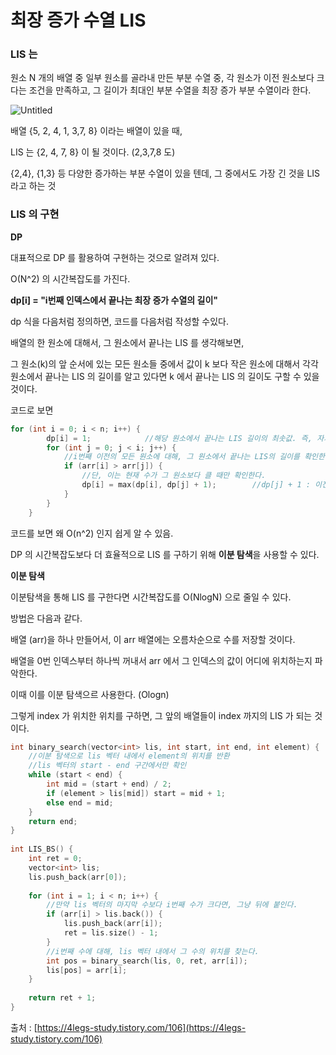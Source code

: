 # 최장 증가 수열 LIS

### LIS 는

원소 N 개의 배열 중 일부 원소를 골라내 만든 부분 수열 중, 각 원소가 이전 원소보다 크다는 조건을 만족하고, 그 길이가 최대인 부분 수열을 최장 증가 부분 수열이라 한다.

![Untitled](https://github.com/42CSstudy/CS-Study/assets/87696004/44b7ae83-91e8-4153-8019-2ef3ebca3149)

배열 {5, 2, 4, 1, 3,7, 8} 이라는 배열이 있을 때,

LIS 는 {2, 4, 7, 8} 이 될 것이다. (2,3,7,8 도)

{2,4}, {1,3} 등 다양한 증가하는 부분 수열이 있을 텐데, 그 중에서도 가장 긴 것을 LIS 라고 하는 것

### LIS 의 구현

**DP**

대표적으로 DP 를 활용하여 구현하는 것으로 알려져 있다.

O(N^2) 의 시간복잡도를 가진다.

**dp[i] = "i번째 인덱스에서 끝나는 최장 증가 수열의 길이"**

dp 식을 다음처럼 정의하면, 코드를 다음처럼 작성할 수있다.

배열의 한 원소에 대해서, 그 원소에서 끝나는 LIS 를 생각해보면, 

그 원소(k)의 앞 순서에 있는 모든 원소들 중에서 값이 k 보다 작은 원소에 대해서 각각 원소에서 끝나는 LIS 의 길이를 알고 있다면 k 에서 끝나는 LIS 의 길이도 구할 수 있을 것이다.

코드로 보면

```cpp
for (int i = 0; i < n; i++) {
        dp[i] = 1;            //해당 원소에서 끝나는 LIS 길이의 최솟값. 즉, 자기 자신
        for (int j = 0; j < i; j++) {
            //i번째 이전의 모든 원소에 대해, 그 원소에서 끝나는 LIS의 길이를 확인한다.
            if (arr[i] > arr[j]) {
                //단, 이는 현재 수가 그 원소보다 클 때만 확인한다.
                dp[i] = max(dp[i], dp[j] + 1);        //dp[j] + 1 : 이전 원소에서 끝나는 LIS에 현재 수를 붙인 새 LIS 길이
            }
        }
    }
```

코드를 보면 왜 O(n^2) 인지 쉽게 알 수 있음.

DP 의 시간복잡도보다 더 효율적으로 LIS 를 구하기 위해 **이분 탐색**을 사용할 수 있다.

**이분 탐색**

이분탐색을 통해 LIS 를 구한다면 시간복잡도를 O(NlogN) 으로 줄일 수 있다.

방법은 다음과 같다.

배열 (arr)을 하나 만들어서, 이 arr 배열에는 오름차순으로 수를 저장할 것이다.

배열을 0번 인덱스부터 하나씩 꺼내서 arr 에서 그 인덱스의 값이 어디에 위치하는지 파악한다.

이때 이를 이분 탐색으르 사용한다. (Ologn) 

그렇게 index 가 위치한 위치를 구하면, 그 앞의 배열들이 index 까지의 LIS 가 되는 것이다.

```cpp
int binary_search(vector<int> lis, int start, int end, int element) {
    //이분 탐색으로 lis 벡터 내에서 element의 위치를 반환
    //lis 벡터의 start - end 구간에서만 확인
    while (start < end) {
        int mid = (start + end) / 2;
        if (element > lis[mid]) start = mid + 1;
        else end = mid;
    }
    return end;
}
 
int LIS_BS() {
    int ret = 0;
    vector<int> lis;
    lis.push_back(arr[0]);
 
    for (int i = 1; i < n; i++) {
        //만약 lis 벡터의 마지막 수보다 i번째 수가 크다면, 그냥 뒤에 붙인다.
        if (arr[i] > lis.back()) {
            lis.push_back(arr[i]);
            ret = lis.size() - 1;
        }
        //i번째 수에 대해, lis 벡터 내에서 그 수의 위치를 찾는다.
        int pos = binary_search(lis, 0, ret, arr[i]);
        lis[pos] = arr[i];
    }
 
    return ret + 1;
}
```

출처 : [https://4legs-study.tistory.com/106](https://4legs-study.tistory.com/106)
